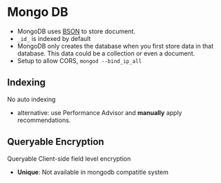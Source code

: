 # Mongo DB
- MongoDB uses [BSON](https://bsonspec.org/) to store document.
- `_id_` is indexed by default
- MongoDB only creates the database when you first store data in that database. This data could be a collection or even a document.
- Setup to allow CORS, `mongod --bind_ip_all`
## Indexing
No auto indexing
- alternative: use Performance Advisor and **manually** apply recommendations.

## Queryable Encryption
Queryable Client-side field level encryption
- **Unique**: Not available in mongodb compatitle system
